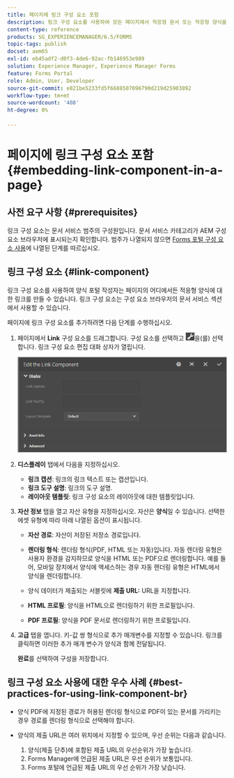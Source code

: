 ```yaml
---
title: 페이지에 링크 구성 요소 포함
description: 링크 구성 요소를 사용하여 모든 페이지에서 적응형 문서 또는 적응형 양식을 연결할 수 있습니다.
content-type: reference
products: SG_EXPERIENCEMANAGER/6.5/FORMS
topic-tags: publish
docset: aem65
exl-id: eb45adf2-d0f3-4de6-92ac-fb146953e989
solution: Experience Manager, Experience Manager Forms
feature: Forms Portal
role: Admin, User, Developer
source-git-commit: e821be5233fd5f6688507096790d219d25903892
workflow-type: tm+mt
source-wordcount: '408'
ht-degree: 0%

---
```


# 페이지에 링크 구성 요소 포함{#embedding-link-component-in-a-page}

## 사전 요구 사항 {#prerequisites}

링크 구성 요소는 문서 서비스 범주의 구성원입니다. 문서 서비스 카테고리가 AEM 구성 요소 브라우저에 표시되는지 확인합니다. 범주가 나열되지 않으면 [Forms 포털 구성 요소 사용](/help/forms/using/enabling-forms-portal-components.md)에 나열된 단계를 따르십시오.

## 링크 구성 요소 {#link-component}

링크 구성 요소를 사용하여 양식 포털 작성자는 페이지의 어디에서든 적응형 양식에 대한 링크를 만들 수 있습니다. 링크 구성 요소는 구성 요소 브라우저의 문서 서비스 섹션에서 사용할 수 있습니다.

페이지에 링크 구성 요소를 추가하려면 다음 단계를 수행하십시오.

1. 페이지에서 **Link** 구성 요소를 드래그합니다. 구성 요소를 선택하고 ![cmpr](assets/cmppr.png)을(를) 선택합니다. 링크 구성 요소 편집 대화 상자가 열립니다.

   ![edit-link-component](assets/edit-link-component.png)

1. **디스플레이** 탭에서 다음을 지정하십시오.

   * **링크 캡션**: 링크의 링크 텍스트 또는 캡션입니다.
   * **링크 도구 설명**: 링크의 도구 설명.
   * **레이아웃 템플릿**: 링크 구성 요소의 레이아웃에 대한 템플릿입니다.

1. **자산 정보** 탭을 열고 자산 유형을 지정하십시오. 자산은 **양식**&#x200B;일 수 있습니다. 선택한 에셋 유형에 따라 아래 나열된 옵션이 표시됩니다.

   * **자산 경로**: 자산이 저장된 저장소 경로입니다.

   * **렌더링 형식**: 렌더링 형식(PDF, HTML 또는 자동)입니다. 자동 렌더링 유형은 사용자 환경을 감지하므로 양식을 HTML 또는 PDF으로 렌더링합니다. 예를 들어, 모바일 장치에서 양식에 액세스하는 경우 자동 렌더링 유형은 HTML에서 양식을 렌더링합니다.
   * 양식 데이터가 제출되는 서블릿에 **제출 URL:** URL을 지정합니다.
   * **HTML 프로필**: 양식을 HTML으로 렌더링하기 위한 프로필입니다.
   * **PDF 프로필**: 양식을 PDF 문서로 렌더링하기 위한 프로필입니다.

1. **고급** 탭을 엽니다. 키-값 쌍 형식으로 추가 매개변수를 지정할 수 있습니다. 링크를 클릭하면 이러한 추가 매개 변수가 양식과 함께 전달됩니다.

   **완료**&#x200B;를 선택하여 구성을 저장합니다.

## 링크 구성 요소 사용에 대한 우수 사례 {#best-practices-for-using-link-component-br}

* 양식 PDF에 지정된 경로가 허용된 렌더링 형식으로 PDF이 있는 문서를 가리키는 경우 경로를 렌더링 형식으로 선택해야 합니다.
* 양식의 제출 URL은 여러 위치에서 지정할 수 있으며, 우선 순위는 다음과 같습니다.

   1. 양식(제출 단추)에 포함된 제출 URL의 우선순위가 가장 높습니다.
   1. Forms Manager에 언급된 제출 URL은 우선 순위가 보통입니다.
   1. Forms 포털에 언급된 제출 URL의 우선 순위가 가장 낮습니다.
